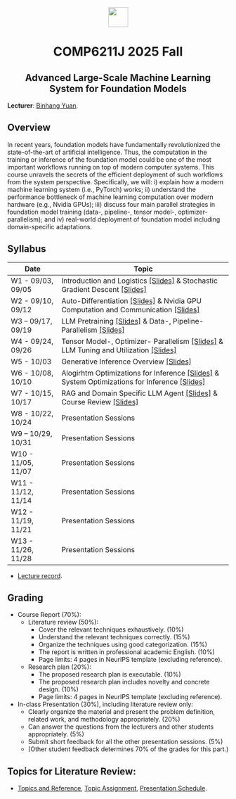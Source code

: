<div style="text-align:center">
<a href="https://hkust.edu.hk/"><img src="https://hkust.edu.hk/sites/default/files/images/UST_L3.svg" height="45"></a>


# COMP6211J 2025 Fall

</div>

<h2 style="text-align: center;"> Advanced Large-Scale Machine Learning System for Foundation Models </h2>

**Lecturer**: [Binhang Yuan](https://binhangyuan.github.io/site/). 


## Overview

In recent years, foundation models have fundamentally revolutionized the state-of-the-art of artificial intelligence. Thus, the computation in the training or inference of the foundation model could be one of the most important workflows running on top of modern computer systems. This course unravels the secrets of the efficient deployment of such workflows from the system perspective. Specifically, we will: i) explain how a modern machine learning system (i.e., PyTorch) works; ii) understand the performance bottleneck of machine learning computation over modern hardware (e.g., Nvidia GPUs); iii) discuss four main parallel strategies in foundation model training (data-, pipeline-, tensor model-, optimizer- parallelism); and iv) real-world deployment of foundation model including domain-specific adaptations.


## Syllabus 

| Date | Topic |
|-----|------|
| W1 - 09/03, 09/05  | Introduction and Logistics [[Slides]](https://github.com/Relaxed-System-Lab/COMP6211J_Course_HKUST/blob/main/Lecture%201%20-%20Introduction%20and%20Logistics.pdf) & Stochastic Gradient Descent [[Slides]](https://github.com/Relaxed-System-Lab/COMP6211J_Course_HKUST/blob/main/Lecture%202%20-%20Stochastic%20Gradient%20Descent.pdf)|
| W2 - 09/10, 09/12  | Auto-Differentiation [[Slides]](https://github.com/Relaxed-System-Lab/COMP6211J_Course_HKUST/blob/main/Lecture%203%20-%20Automatic%20Differentiation.pdf) & Nvidia GPU Computation and Communication [[Slides]](https://github.com/Relaxed-System-Lab/COMP6211J_Course_HKUST/blob/main/Lecture%204%20-%20Nvidia%20GPU%20Computation%20and%20Communication.pdf)|
| W3 – 09/17, 09/19  | LLM Pretraining [[Slides]](https://github.com/Relaxed-System-Lab/COMP6211J_Course_HKUST/blob/main/Lecture%205%20-%20LLM%20Pretraining.pdf) & Data-, Pipeline- Parallelism [[Slides]](https://github.com/Relaxed-System-Lab/COMP6211J_Course_HKUST/blob/main/Lecture%206%20-%20Data%20and%20Pipeline%20Parallel%20Training.pdf) |
| W4 - 09/24, 09/26  | Tensor Model-, Optimizer- Parallelism [[Slides]](https://github.com/Relaxed-System-Lab/COMP6211J_Course_HKUST/blob/main/Lecture%207%20-%20Tensor%20Model%20and%20Optimizer%20Parallel%20Training.pdf) & LLM Tuning and Utilization [[Slides]](https://github.com/Relaxed-System-Lab/COMP6211J_Course_HKUST/blob/main/Lecture%208%20-%20LLM%20Tuning%20and%20Utilization.pdf) |
| W5 - 10/03         | Generative Inference Overview [[Slides]](https://github.com/Relaxed-System-Lab/COMP6211J_Course_HKUST/blob/main/Lecture%209%20-%20Generative%20Inference%20Overview.pdf) |
| W6 - 10/08, 10/10  | Alogirhtm Optimizations for Inference [[Slides]](https://github.com/Relaxed-System-Lab/COMP6211J_Course_HKUST/blob/main/Lecture%2010%20-%20Generative%20Inference%20Algorithm%20Optimization.pdf) & System Optimizations for Inference [[Slides]](https://github.com/Relaxed-System-Lab/COMP6211J_Course_HKUST/blob/main/Lecture%209%20-%20Generative%20Inference%20Overview.pdf) |
| W7 - 10/15, 10/17  | RAG and Domain Specific LLM Agent [[Slides]](https://github.com/Relaxed-System-Lab/COMP6211J_Course_HKUST/blob/main/Lecture%2012%20-%20RAG%20and%20Domain%20Specific%20LLM%20Agent.pdf) & Course Review [[Slides]](https://github.com/Relaxed-System-Lab/COMP6211J_Course_HKUST/blob/main/Lecture%2013%20-%20Review.pdf) | 
| W8 - 10/22, 10/24  | Presentation Sessions |
| W9 – 10/29, 10/31  | Presentation Sessions |
| W10 - 11/05, 11/07 | Presentation Sessions |
| W11 - 11/12, 11/14 | Presentation Sessions |
| W12 - 11/19, 11/21 | Presentation Sessions |
| W13 - 11/26, 11/28 | Presentation Sessions |

- [Lecture record](https://pan.baidu.com/s/1Q8QTccn5jZ8DaGuJywEDtg?pwd=6211).

## Grading

- Course Report (70%):
  - Literature review (50%):
    - Cover the relevant techniques exhaustively. (10%) 
    - Understand the relevant techniques correctly. (15%)
    - Organize the techniques using good categorization. (15%) 
    - The report is written in professional academic English. (10%)
    - Page limits: 4 pages in NeurIPS template (excluding reference). 
  - Research plan (20%):
    - The proposed research plan is executable. (10%)
    - The proposed research plan includes novelty and concrete design. (10%) 
    - Page limits: 4 pages in NeurIPS template (excluding reference).
- In-class Presentation (30%), including literature review only:  
  - Clearly organize the material and present the problem definition, related work, and methodology appropriately. (20%)
  - Can answer the questions from the lecturers and other students appropriately. (5%)
  - Submit short feedback for all the other presentation sessions. (5%) 
  - (Other student feedback determines 70% of the grades for this part.)

## Topics for Literature Review:

- [Topics and Reference](https://github.com/Relaxed-System-Lab/COMP6211J_Course_HKUST/blob/main/topics.md), [Topic Assignment](https://github.com/Relaxed-System-Lab/COMP6211J_Course_HKUST/blob/main/topic_assignment.md), [Presentation Schedule](https://github.com/Relaxed-System-Lab/COMP6211J_Course_HKUST/blob/main/presentation_schedule.md). 


